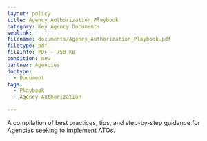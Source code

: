 ```yaml
---
layout: policy   
title: Agency Authorization Playbook
category: Key Agency Documents
weblink:
filename: documents/Agency_Authorization_Playbook.pdf
filetype: pdf
fileinfo: PDF - 750 KB
condition: new
partner: Agencies
doctype:
  - Document
tags:
  - Playbook
  - Agency Authorization

---
```

A compilation of best practices, tips, and step-by-step guidance for Agencies seeking to implement ATOs.
